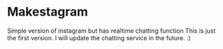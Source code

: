 # Makestagram
Simple version of instagram but has realtime chatting function
This is just the first version. I will update the chatting service in the future. :)
